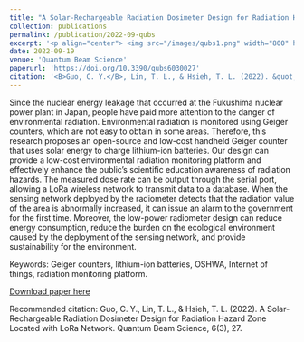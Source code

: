 ```yaml
---
title: "A Solar-Rechargeable Radiation Dosimeter Design for Radiation Hazard Zone Located with LoRa Network"
collection: publications
permalink: /publication/2022-09-qubs
excerpt: '<p align="center"> <img src="/images/qubs1.png" width="800" height="600"> </p>'
date: 2022-09-19
venue: 'Quantum Beam Science'
paperurl: 'https://doi.org/10.3390/qubs6030027'
citation: '<B>Guo, C. Y.</B>, Lin, T. L., & Hsieh, T. L. (2022). &quot;A Solar-Rechargeable Radiation Dosimeter Design for Radiation Hazard Zone Located with LoRa Network.&quot; <i>Quantum Beam Science</i>, 6(3), 27. <B>(First author)</B><br>'
---
```

Since the nuclear energy leakage that occurred at the Fukushima nuclear power plant in Japan, people have paid more attention to the danger of environmental radiation. Environmental radiation is monitored using Geiger counters, which are not easy to obtain in some areas. Therefore, this research proposes an open-source and low-cost handheld Geiger counter that uses solar energy to charge lithium-ion batteries. Our design can provide a low-cost environmental radiation monitoring platform and effectively enhance the public’s scientific education awareness of radiation hazards. The measured dose rate can be output through the serial port, allowing a LoRa wireless network to transmit data to a database. When the sensing network deployed by the radiometer detects that the radiation value of the area is abnormally increased, it can issue an alarm to the government for the first time. Moreover, the low-power radiometer design can reduce energy consumption, reduce the burden on the ecological environment caused by the deployment of the sensing network, and provide sustainability for the environment.

Keywords: Geiger counters, lithium-ion batteries, OSHWA, Internet of things, radiation monitoring platform.

[Download paper here](https://doi.org/10.3390/qubs6030027)

Recommended citation: Guo, C. Y., Lin, T. L., & Hsieh, T. L. (2022). A Solar-Rechargeable Radiation Dosimeter Design for Radiation Hazard Zone Located with LoRa Network. Quantum Beam Science, 6(3), 27.
